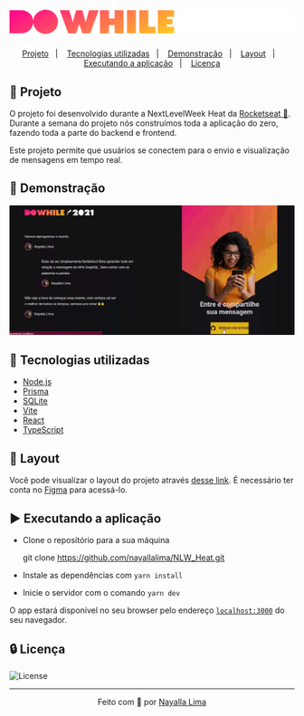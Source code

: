 <h1 align="center">   <img src="web/src/assets/logo.svg" ></img></h1>

<p align="center">  
  <a href="#-projeto">Projeto</a>&nbsp;&nbsp;&nbsp;|&nbsp;&nbsp;&nbsp;
  <a href="#-tecnologias-utilizadas">Tecnologias utilizadas</a>&nbsp;&nbsp;&nbsp;|&nbsp;&nbsp;&nbsp;
  <a href="#-demonstracao">Demonstração</a>&nbsp;&nbsp;&nbsp;|&nbsp;&nbsp;&nbsp;
  <a href="#-layout">Layout</a>&nbsp;&nbsp;&nbsp;|&nbsp;&nbsp;&nbsp;
  <a href="#%EF%B8%8F-executando-a-aplicação">Executando a aplicação</a>&nbsp;&nbsp;&nbsp;|&nbsp;&nbsp;&nbsp;  
  <a href="#-licença">Licença</a>
</p>

## 🚩 Projeto

O projeto foi desenvolvido durante a NextLevelWeek Heat da <a href="http://https://rocketseat.com.br//">Rocketseat 🚀</a>. Durante a semana do projeto nós construímos toda a aplicação do zero, fazendo toda a parte do backend e frontend.

Este projeto permite que usuários se conectem para o envio e visualização de mensagens em tempo real.

##  👀 Demonstração
![](doWhile.gif)

## 💈 Tecnologias utilizadas

- [Node.js](https://nodejs.org/en/)
- [Prisma](https://www.prisma.io/)
- [SQLite](https://www.sqlite.org/index.html)
- [Vite](https://vitejs.dev/)
- [React](https://pt-br.reactjs.org/)
- [TypeScript](https://www.typescriptlang.org/)

## 🎨 Layout

Você pode visualizar o layout do projeto através [desse link](<https://www.figma.com/file/8fwtQO3mfR4ueQLkgvqkaA/%5BNLW-Heat---Mission%3A-Impulse%5D-DoWhile2021-(Community)?node-id=61313%3A4011>). É necessário ter conta no [Figma](http://figma.com/) para acessá-lo.

## ▶️ Executando a aplicação

- Clone o repositório para a sua máquina

  git clone https://github.com/nayallalima/NLW_Heat.git

- Instale as dependências com `yarn install`

- Inicie o servidor com o comando `yarn dev`

O app estará disponível no seu browser pelo endereço [`localhost:3000`](http://localhost:3000) do seu navegador.

## 🔒 Licença

<a> <img alt="License" src="https://img.shields.io/badge/license-MIT-blueviolet"> </a>

---

<p align="center">
  Feito com 💜️ por <a href="https://github.com/nayallalima">Nayalla Lima </a>
</p>
